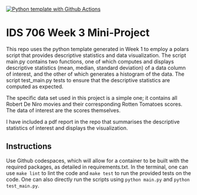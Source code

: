 [![Python template with Github Actions](https://github.com/drktao/python-template/actions/workflows/main.yml/badge.svg)](https://github.com/drktao/python-template/actions/workflows/main.yml)

# IDS 706 Week 3 Mini-Project
This repo uses the python template generated in Week 1 to employ a polars script that provides descriptive statistics and data visualization. The script main.py contains two functions, one of which computes and displays descriptive statistics (mean, median, standard deviation) of a data column of interest, and the other of which generates a histogram of the data. The script test_main.py tests to ensure that the descriptive statistics are computed as expected.

The specific data set used in this project is a simple one; it contains all Robert De Niro movies and their corresponding Rotten Tomatoes scores. The data of interest are the scores themselves. 

I have included a pdf report in the repo that summarises the descriptive statistics of interest and displays the visualization.

## Instructions
Use Github codespaces, which will allow for a container to be built with the required packages, as detailed in requirements.txt. In the terminal, one can use `make lint` to lint the code and `make test` to run the provided tests on the code. One can also directly run the scripts using `python main.py` and `python test_main.py`.
